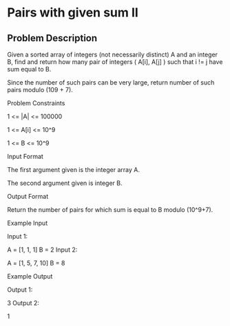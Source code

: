 # Pairs with given sum II

## Problem Description

Given a sorted array of integers (not necessarily distinct) A and an integer B, 
find and return how many pair of integers ( A[i], A[j] ) such that i != j have sum equal to B.

Since the number of such pairs can be very large, return number of such pairs modulo (109 + 7).



Problem Constraints

1 <= |A| <= 100000

1 <= A[i] <= 10^9

1 <= B <= 10^9



Input Format

The first argument given is the integer array A.

The second argument given is integer B.



Output Format

Return the number of pairs for which sum is equal to B modulo (10^9+7).



Example Input

Input 1:

A = [1, 1, 1]
B = 2
Input 2:

A = [1, 5, 7, 10]
B = 8


Example Output

Output 1:

3
Output 2:

1